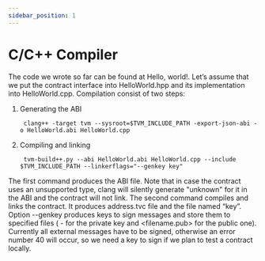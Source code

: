 ```yaml
---
sidebar_position: 1
---
```


# C/C++ Compiler

The code we wrote so far can be found at Hello, world!. Let’s assume that we put the contract interface into HelloWorld.hpp and its implementation into HelloWorld.cpp. Compilation consist of two steps:

1. Generating the ABI

        clang++ -target tvm --sysroot=$TVM_INCLUDE_PATH -export-json-abi -o HelloWorld.abi HelloWorld.cpp

2. Compiling and linking

        tvm-build++.py --abi HelloWorld.abi HelloWorld.cpp --include $TVM_INCLUDE_PATH --linkerflags="--genkey key"

The first command produces the ABI file. Note that in case the contract uses an unsupported type, clang will silently generate "unknown" for it in the ABI and the contract will not link. The second command compiles and links the contract. It produces address.tvc file and the file named “key”. Option --genkey produces keys to sign messages and store them to specified files (<filename> - for the private key and <filename.pub> for the public one). Currently all external messages have to be signed, otherwise an error number 40 will occur, so we need a key to sign if we plan to test a contract locally.
